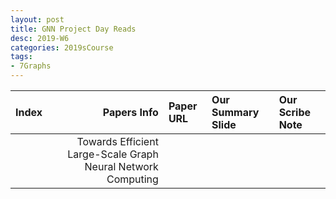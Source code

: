 ```yaml
---
layout: post
title: GNN Project Day Reads
desc: 2019-W6
categories: 2019sCourse
tags:
- 7Graphs
---
```


| Index | Papers Info | Paper URL| Our Summary Slide |Our Scribe Note |
| -----: | -------------------------------: | :----- | :----- | :----- | 
|  |  Towards Efficient Large-Scale Graph Neural Network Computing  |  |  |  | 

